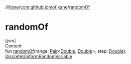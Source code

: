 //[Kane](../index.md)/[com.github.jomof.kane](index.md)/[randomOf](random-of.md)



# randomOf  
[jvm]  
Content  
fun [randomOf](random-of.md)(range: [Pair](https://kotlinlang.org/api/latest/jvm/stdlib/kotlin/-pair/index.html)<[Double](https://kotlinlang.org/api/latest/jvm/stdlib/kotlin/-double/index.html), [Double](https://kotlinlang.org/api/latest/jvm/stdlib/kotlin/-double/index.html)>, step: [Double](https://kotlinlang.org/api/latest/jvm/stdlib/kotlin/-double/index.html)): [DiscreteUniformRandomVariable](-discrete-uniform-random-variable/index.md)  



